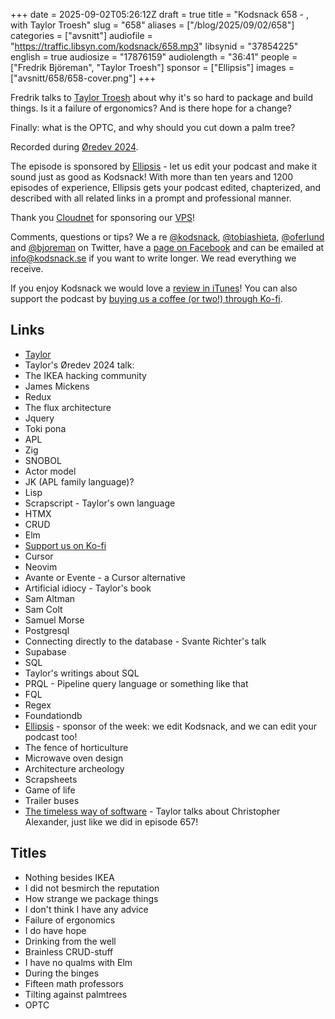 +++
date = 2025-09-02T05:26:12Z
draft = true
title = "Kodsnack 658 - , with Taylor Troesh"
slug = "658"
aliases = ["/blog/2025/09/02/658"]
categories = ["avsnitt"]
audiofile = "https://traffic.libsyn.com/kodsnack/658.mp3"
libsynid = "37854225"
english = true
audiosize = "17876159"
audiolength = "36:41"
people = ["Fredrik Björeman", "Taylor Troesh"]
sponsor = ["Ellipsis"]
images = ["avsnitt/658/658-cover.png"]
+++

Fredrik talks to [Taylor Troesh](https://taylor.town/) about why it's so hard to package and build things. Is it a failure of ergonomics? And is there hope for a change?

Finally: what is the OPTC, and why should you cut down a palm tree?

Recorded during [Øredev 2024](https://archive.oredev.org/2024/#/).

The episode is sponsored by [Ellipsis](http://www.ellipsis.se) - let us edit your podcast and make it sound just as good as Kodsnack! With more than ten years and 1200 episodes of experience, Ellipsis gets your podcast edited, chapterized, and described with all related links in a prompt and professional manner.

Thank you [Cloudnet](http://www.cloudnet.se) for sponsoring our [VPS](http://en.wikipedia.org/wiki/Virtual_private_server)!

Comments, questions or tips? We a	re [@kodsnack](https://www.twitter.com/kodsnack), [@tobiashieta](https://www.twitter.com/tobiashieta), [@oferlund](https://twitter.com/oferlund) and [@bjoreman](https://www.twitter.com/bjoreman) on Twitter, have a [page on Facebook](https://www.facebook.com/kodsnack) and can be emailed at [info@kodsnack.se](mailto:info@kodsnack.se) if you want to write longer. We read everything we receive.

If you enjoy Kodsnack we would love a [review in iTunes](http://itunes.apple.com/se/podcast/kodsnack/id561631498?l=en)! You can also support the podcast by <a href="https://ko-fi.com/kodsnack" rel="payment">buying us a coffee (or two!) through Ko-fi</a>.

## Links ##
* [Taylor](https://taylor.town/)
* Taylor's Øredev 2024 talk:
* The IKEA hacking community
* James Mickens
* Redux
* The flux architecture
* Jquery
* Toki pona
* APL
* Zig
* SNOBOL
* Actor model
* JK (APL family language)?
* Lisp
* Scrapscript - Taylor's own language
* HTMX
* CRUD
* Elm
* [Support us on Ko-fi](https://ko-fi.com/kodsnack)
* Cursor
* Neovim
* Avante or Evente - a Cursor alternative
* Artificial idiocy - Taylor's book
* Sam Altman
* Sam Colt
* Samuel Morse
* Postgresql
* Connecting directly to the database - Svante Richter's talk
* Supabase
* SQL
* Taylor's writings about SQL
* PRQL - Pipeline query language or something like that
* FQL
* Regex
* Foundationdb
* [Ellipsis](http://www.ellipsis.se) - sponsor of the week: we edit Kodsnack, and we can edit your podcast too!
* The fence of horticulture
* Microwave oven design
* Architecture archeology
* Scrapsheets
* Game of life
* Trailer buses
* [The timeless way of software](https://www.youtube.com/watch?v=wTv5kvuP1hI) - Taylor talks about Christopher Alexander, just like we did in episode 657!

## Titles ##
* Nothing besides IKEA
* I did not besmirch  the reputation
* How strange we package things
* I don't think I have any advice
* Failure of ergonomics
* I do have hope
* Drinking from the well
* Brainless CRUD-stuff
* I have no qualms with Elm
* During the binges
* Fifteen math professors
* Tilting against palmtrees
* OPTC